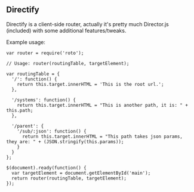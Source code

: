 ## Directify ##

Directify is a client-side router, actually it's pretty much Director.js (included) with some additional features/tweaks.

Example usage:

    var router = require('roto');

    // Usage: router(routingTable, targetElement);

    var routingTable = {
      '/': function() {
        return this.target.innerHTML = 'This is the root url.';
      },

      '/systems': function() {
        return this.target.innerHTML = "This is another path, it is: " + this.path;
      },

      '/parent': {
        '/sub/:json': function() {
          return this.target.innerHTML = "This path takes json params, they are: " + (JSON.stringify(this.params));
        }
      }
    };

    $(document).ready(function() {
      var targetElement = document.getElementById('main');
      return router(routingTable, targetElement);
    });

